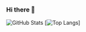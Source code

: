 
### Hi there 🎉
![GitHub Stats](https://github-readme-stats.vercel.app/api?username=RadinPirouz&theme=dark)
[![Top Langs](https://github-readme-stats.vercel.app/api/top-langs/?username=RadinPirouz&langs_count=8)]
